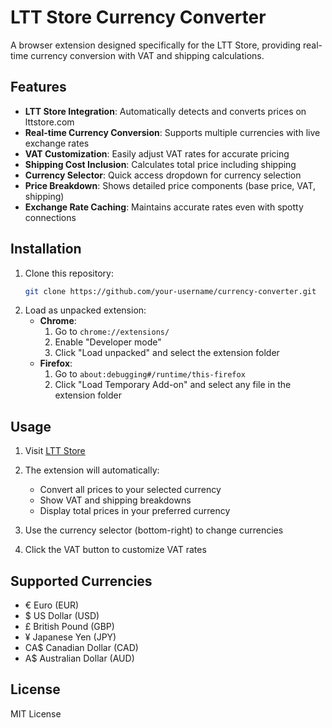 # LTT Store Currency Converter

A browser extension designed specifically for the LTT Store, providing real-time currency conversion with VAT and shipping calculations.

## Features

- **LTT Store Integration**: Automatically detects and converts prices on lttstore.com
- **Real-time Currency Conversion**: Supports multiple currencies with live exchange rates
- **VAT Customization**: Easily adjust VAT rates for accurate pricing
- **Shipping Cost Inclusion**: Calculates total price including shipping
- **Currency Selector**: Quick access dropdown for currency selection
- **Price Breakdown**: Shows detailed price components (base price, VAT, shipping)
- **Exchange Rate Caching**: Maintains accurate rates even with spotty connections

## Installation

1. Clone this repository:
   ```bash
   git clone https://github.com/your-username/currency-converter.git
   ```
2. Load as unpacked extension:
   - **Chrome**: 
     1. Go to `chrome://extensions/`
     2. Enable "Developer mode"
     3. Click "Load unpacked" and select the extension folder
   - **Firefox**:
     1. Go to `about:debugging#/runtime/this-firefox`
     2. Click "Load Temporary Add-on" and select any file in the extension folder

## Usage

1. Visit [LTT Store](https://www.lttstore.com)
2. The extension will automatically:
   - Convert all prices to your selected currency
   - Show VAT and shipping breakdowns
   - Display total prices in your preferred currency

3. Use the currency selector (bottom-right) to change currencies
4. Click the VAT button to customize VAT rates

## Supported Currencies

- € Euro (EUR)
- $ US Dollar (USD)
- £ British Pound (GBP)
- ¥ Japanese Yen (JPY)
- CA$ Canadian Dollar (CAD)
- A$ Australian Dollar (AUD)

## License

MIT License
